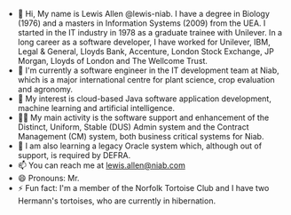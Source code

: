 - 👋 Hi, My name is Lewis Allen @lewis-niab. I have a degree in Biology (1976) and a masters in Information Systems (2009) from the UEA. I started in the IT industry in 1978 as a graduate trainee with Unilever. In a long career as a software developer, I have worked for Unilever, IBM, Legal & General, Lloyds Bank, Accenture, London Stock Exchange, JP Morgan, Lloyds of London and The Wellcome Trust.
- 🏢 I'm currently a software engineer in the IT development team at Niab, which is a major international centre for plant science, crop evaluation and agronomy.
- 👀 My interest is cloud-based Java software application development, machine learning and artificial intelligence.
- 👷‍♂️ My main activity is the software support and enhancement of the Distinct, Uniform, Stable (DUS) Admin system and the Contract Management (CM) system, both business critical systems for Niab.
- 🌱 I am also learning a legacy Oracle system which, although out of support, is required by DEFRA. 
- 📫 You can reach me at lewis.allen@niab.com
- 😄 Pronouns: Mr.
- ⚡ Fun fact: I'm a member of the Norfolk Tortoise Club and I have two Hermann's tortoises, who are currently in hibernation.
<!---
lewis-niab/lewis-niab is a ✨ special ✨ repository because its `README.md` (this file) appears on your GitHub profile.
You can click the Preview link to take a look at your changes.
--->
